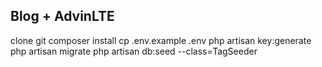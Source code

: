 ## Blog + AdvinLTE

clone git
composer install
cp .env.example .env
php artisan key:generate
php artisan migrate
php artisan db:seed --class=TagSeeder